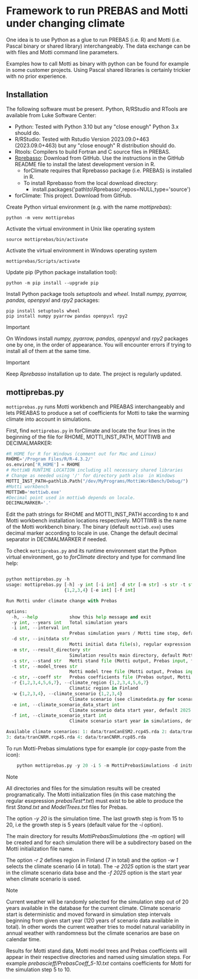 # Framework to run PREBAS and Motti under changing climate
One idea is to use Python as a glue to run PREBAS (i.e. R)
and Motti (i.e. Pascal binary or shared library) interchangeably.
The data exchange can be with files and Motti command line parameters.

Examples how to call Motti as binary with python can be found
for example in some customer projects. Using Pascal shared libraries
is certainly trickier with no prior experience.

## Installation
The following software must be present. Python, R/RStudio and RTools are available from Luke Software Center:
+ Python: Tested with Python 3.10 but any "close enough" Python 3.x should do.
+ R/RStudio: Tested with Rstudio Version 2023.09.0+463 (2023.09.0+463) but any "close enough" R distribution should do.
+ Rtools: Compilers to build Fortran and C source files in PREBAS.
+ [Rprebasso](https://github.com/ForModLabUHel/Rprebasso): Download from GitHub. Use the instructions in the GitHub README
  file to install the latest development version in R.
   - forClimate requires that Rprebasso package (i.e. PREBAS) is installed in R.
   - To install Rprebasso from the local download directory:
      - install.packages('path\to\Rprebasso',repos=NULL,type='source')
+ forClimate: This project. Download from GitHub.
	
Create Python virtual environment (e.g. with the name *mottiprebas*):

	python -m venv mottiprebas 
 
 Activate the virtual environment in Unix like operating system
	
  	source mottiprebas/bin/activate
 
  Activate the virtual environment in Windows operating system
  
  	mottiprebas/Scripts/activate

Update pip (Python package installation tool):

	python -m pip install --upgrade pip
    
Install Python package tools *setuptools* and *wheel*. Install *numpy, pyarrow, pandas, openpyxl* and *rpy2* packages:

  	pip install setuptools wheel
	pip install numpy pyarrow pandas openpyxl rpy2 

>[!IMPORTANT]
>On Windows install *numpy, pyarrow, pandas, openpyxl* and *rpy2* packages one by one, in the order of appearance.
>You will encounter errors if trying to install all of them at the same time.

>[!IMPORTANT]
>Keep *Rprebasso* installation up to date. The project is regularly updated.

## mottiprebas.py
`mottiprebas.py` runs Motti workbench and PREABAS interchangeably and lets PREABAS to produce a set of coefficients 
for Motti to take the warming climate into account in simulations.

First, find `mottiprebas.py` in forClimate and locate the four lines in the beginning of the file for 
RHOME, MOTTI_INST_PATH, MOTTIWB and DECIMALMARKER:

```python
#R_HOME for R for Windows (comment out for Mac and Linux)
RHOME='/Program Files/R/R-4.3.2/'
os.environ['R_HOME'] = RHOME
# MottiWB RUNTIME LOCATION including all necessary shared libraries
# Change as needed using '/' for directory path also  in Windows
MOTTI_INST_PATH=pathlib.Path("/dev/MyPrograms/MottiWorkBench/Debug/")
#Motti workbench
MOTTIWB='mottiwb.exe'
#Decimal point used in mottiwb depends on locale. 
DECIMALMARKER='.'
```
Edit the path strings for RHOME and MOTTI_INST_PATH according to `R` and Motti workbench installation locations respectively.
MOTTIWB is the name of the Motti workbench binary. The binary (default `mottiwb.exe`) uses decimal marker
according to locale in use.  Change the default decimal separator in DECIMALMARKER if needed.

To check `mottiprebas.py` and its runtime environment start the Python virtual environment, 
go to *forClimate* directory and type for command line help:
```python

python mottiprebas.py -h
usage: mottiprebas.py [-h] -y int [-i int] -d str [-m str] -s str -t str -c str -r {1,2,3,4,5,6,7} -w
                      {1,2,3,4} [-e int] [-f int]

Run Motti under climate change with Prebas

options:
  -h, --help            show this help message and exit
  -y int, --years int   Total simulation years
  -i int, --interval int
                        Prebas simulation years / Motti time step, default 5 years
  -d str, --initdata str
                        Motti initial data file(s), regular expression (Motti input, full path)
  -m str, --result_directory str
                        Simulation results main directory, default MottiPrebasSimulations
  -s str, --stand str   Motti stand file (Motti output, Prebas input, full path)
  -t str, --model_trees str
                        Motti model tree file (Motti output, Prebas input, full path)
  -c str, --coeff str   Prebas coefficients file (Prebas output, Motti input, full path)
  -r {1,2,3,4,5,6,7}, --climate_region {1,2,3,4,5,6,7}
                        Climatic region in Finland
  -w {1,2,3,4}, --climate_scenario {1,2,3,4}
                        Climate scenario (see climatedata.py for scenario names)
  -e int, --climate_scenario_data_start int
                        Climate scenario data start year, default 2025
  -f int, --climate_scenario_start int
                        Climate scenario start year in simulations, default 2025

Available climate scenarios: 1: data/tranCanESM2.rcp45.rda 2: data/tranCanESM2.rcp85.rda
3: data/tranCNRM.rcp45.rda 4: data/tranCNRM.rcp85.rda
```


To run Motti-Prebas simulations type for example (or copy-paste from the icon):
```python
	python mottiprebas.py -y 20 -i 5 -m MottiPrebasSimulations -d initmotti/prebasTest*.txt -s mottistand/Stand.txt -t mottimodeltree/ModelTrees.txt -c prebascoeff/PrebasCoefficient -r 2 -w 1 -e 2025 -f 2025
```
>[!NOTE]
>All directories and files for the simulation results will be created programatically.
>The Motti initialization files (in this case matching the regular esxpression *prebasTest\*.txt*)
>must exist to be able to produce the first *Stand.txt* and *ModelTrees.txt* files for Prebas.

The option *-y 20* is the simulation time. The last growth step is from 15 to 20, i.e the growth step
is 5 years (default value for the *-i* option). 

The main directory for results *MottiPrebasSimulations* (the *-m* option) will be created 
and for each simulation there will be a subdirectory based on the Motti initialization file name. 

The option *-r 2* defines region in Finland (7 in total) and the option *-w 1* selects the climate scenario (4 in total).
The *-e 2025* option is the start year in the climate scenario data base 
and the *-f 2025* option is the start year when climate scenario is used.

>[!NOTE]
>Current weather will be randomly selected for the simulation step out of 20 years available
>in the database for the current climate. Climate scenario start is deterministic and moved forward in simulation
>step intervals beginning from given start year (120 years of scenario data available in total).
>In other  words the current weather tries to model natural variability in annual weather with randomness
>but the climate scenarios are base on calendar time.

Results for Motti stand data, Motti model trees and Prebas coefficients will appear in their respective directories
and named using simulation steps. For example *prebascieff/PrebasCoeff_5-10.txt* contains coefficients for Motti
for the simulation step 5 to 10. 



